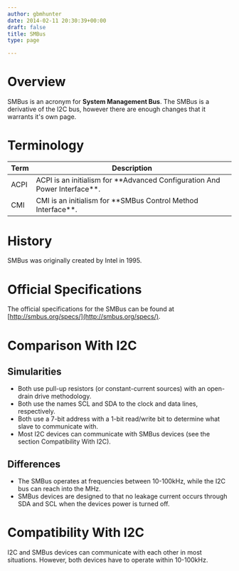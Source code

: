 ```yaml
---
author: gbmhunter
date: 2014-02-11 20:30:39+00:00
draft: false
title: SMBus
type: page

---
```


# Overview

SMBus is an acronym for **System Management Bus**. The SMBus is a derivative of the I2C bus, however there are enough changes that it warrants it's own page.

# Terminology

<table>
    <thead>
        <tr>
            <th>Term</th>
            <th>Description</th>
        </tr>
    </thead>
	<tbody>
		<tr >
<td >ACPI
</td>
<td >ACPI is an initialism for **Advanced Configuration And Power Interface**.
</td>
		<tr >
		<tr >
			
<td >CMI
</td>
			
<td >CMI is an initialism for **SMBus Control Method Interface**.
</td>
		<tr >
	</tbody>
</table>

# History

SMBus was originally created by Intel in 1995.

# Official Specifications

The official specifications for the SMBus can be found at [http://smbus.org/specs/](http://smbus.org/specs/).

# Comparison With I2C

## Simularities

* Both use pull-up resistors (or constant-current sources) with an open-drain drive methodology.
* Both use the names SCL and SDA to the clock and data lines, respectively.
* Both use a 7-bit address with a 1-bit read/write bit to determine what slave to communicate with.
* Most I2C devices can communicate with SMBus devices (see the section Compatibility With I2C).

## Differences

* The SMBus operates at frequencies between 10-100kHz, while the I2C bus can reach into the MHz.
* SMBus devices are designed to that no leakage current occurs through SDA and SCL when the devices power is turned off.

# Compatibility With I2C

I2C and SMBus devices can communicate with each other in most situations. However, both devices have to operate within 10-100kHz.
